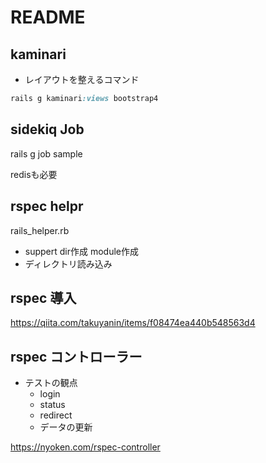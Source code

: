 # README


## kaminari

- レイアウトを整えるコマンド

```ruby
rails g kaminari:views bootstrap4
```

## sidekiq Job

rails g job sample

redisも必要

## rspec helpr

rails_helper.rb

- suppert dir作成 module作成
- ディレクトリ読み込み

## rspec 導入

https://qiita.com/takuyanin/items/f08474ea440b548563d4

## rspec コントローラー

- テストの観点
  - login
  - status 
  - redirect
  - データの更新


https://nyoken.com/rspec-controller